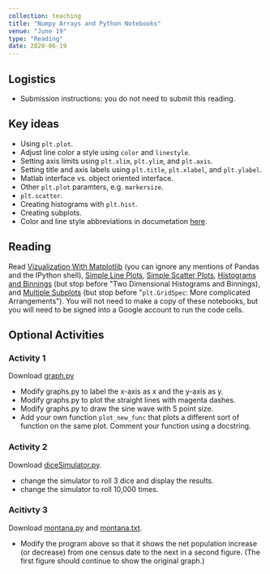 ```yaml
---
collection: teaching
title: "Numpy Arrays and Python Notebooks"
venue: "June 19"
type: "Reading"
date: 2020-06-19
---
```

## Logistics
* Submission instructions: you do not need to submit this reading.

## Key ideas
* Using `plt.plot`.
* Adjust line color a style using `color` and `linestyle`.
* Setting axis limits using `plt.xlim`, `plt.ylim`, and `plt.axis`.
* Setting title and axis labels using `plt.title`, `plt.xlabel`, and
    `plt.ylabel`.
* Matlab interface vs. object oriented interface.
* Other `plt.plot` paramters, e.g. `markersize`.
* `plt.scatter`.
* Creating histograms with `plt.hist`.
* Creating subplots.
* Color and line style abbreviations in documetation [here](https://matplotlib.org/api/pyplot_api.html#matplotlib.pyplot.plot).

## Reading
Read [Vizualization With
Matplotlib](https://colab.research.google.com/github/jakevdp/PythonDataScienceHandbook/blob/master/notebooks/04.00-Introduction-To-Matplotlib.ipynb) (you can ignore any mentions of Pandas and the IPython shell),
[Simple Line
Plots](https://colab.research.google.com/github/jakevdp/PythonDataScienceHandbook/blob/master/notebooks/04.01-Simple-Line-Plots.ipynb),
[Simple Scatter
Plots](https://colab.research.google.com/github/jakevdp/PythonDataScienceHandbook/blob/master/notebooks/04.02-Simple-Scatter-Plots.ipynb),
[Histograms and
Binnings](https://colab.research.google.com/github/jakevdp/PythonDataScienceHandbook/blob/master/notebooks/04.05-Histograms-and-Binnings.ipynb) (but stop before "Two Dimensional Histograms and Binnings),
and [Multiple
Subplots](https://colab.research.google.com/github/jakevdp/PythonDataScienceHandbook/blob/master/notebooks/04.08-Multiple-Subplots.ipynb) (but stop before "`plt.GridSpec`: More complicated Arrangements").
You will not need to make a copy of these notebooks, but you will need to be
signed into a Google account to run the code cells.

## Optional Activities
### Activity 1
Download [graph.py](https://lgw2.github.io/teaching/csci127-summer-2019/lectures/graph.py)
* Modify graphs.py to label the x-axis as x and the y-axis as y.
* Modify graphs.py to plot the straight lines with magenta dashes.
* Modify graphs.py to draw the sine wave with 5 point size.
* Add your own function `plot_new_func` that plots a different sort of function on the
same plot. Comment your function using a docstring.

### Activity 2
Download [diceSimulator.py](https://lgw2.github.io/teaching/csci127-summer-2019/lectures/activities/diceSimulator.py).
* change the simulator to roll 3 dice and display the results.
* change the simulator to roll 10,000 times.

### Acitivty 3
Download [montana.py](https://lgw2.github.io/teaching/csci127-summer-2019/lectures/activities/montana.py)
and
[montana.txt](https://lgw2.github.io/teaching/csci127-summer-2019/lectures/activities/montana.txt).
* Modify the program above so that it shows the net population increase (or decrease) from one census date to the next in a second figure. (The first figure should continue to show the original graph.)
